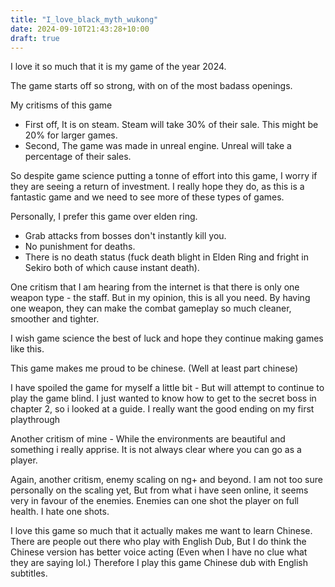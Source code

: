 ```yaml
---
title: "I_love_black_myth_wukong"
date: 2024-09-10T21:43:28+10:00
draft: true
---
```


I love it so much that it is my game of the year 2024. 

The game starts off so strong, with on of the most badass openings. 

My critisms of this game
- First off, It is on steam. Steam will take 30% of their sale. This might be 20% for larger games.
- Second, The game was made in unreal engine. Unreal will take a percentage of their sales.

So despite game science putting a tonne of effort into this game, I worry if they are seeing a return of investment.
I really hope they do, as this is a fantastic game and we need to see more of these types of games. 

Personally, I prefer this game over elden ring. 
- Grab attacks from bosses don't instantly kill you. 
- No punishment for deaths. 
- There is no death status (fuck death blight in Elden Ring and fright in Sekiro both of which cause instant death).

One critism that I am hearing from the internet is that there is only one weapon type - the staff. But in my opinion, 
this is all you need. 
By having one weapon, they can make the combat gameplay so much cleaner, smoother and tighter. 


I wish game science the best of luck and hope they continue making games like this. 

This game makes me proud to be chinese. (Well at least part chinese)

I have spoiled the game for myself a little bit - But will attempt to continue to play the game blind. I just wanted to know 
how to get to the secret boss in chapter 2, so i looked at a guide. I really want the good ending on my first playthrough

Another critism of mine - While the environments are beautiful and something i really apprise. It is not always clear where
you can go as a player. 

Again, another critism, enemy scaling on ng+ and beyond. I am not too sure personally on the scaling yet, But from what i have seen
online, it seems very in favour of the enemies. Enemies can one shot the player on full health. I hate one shots. 

I love this game so much that it actually makes me want to learn Chinese. There are people out there who play with English Dub, 
But I do think the Chinese version has better voice acting (Even when I have no clue what they are saying lol.)
Therefore I play this game Chinese dub with English subtitles. 
